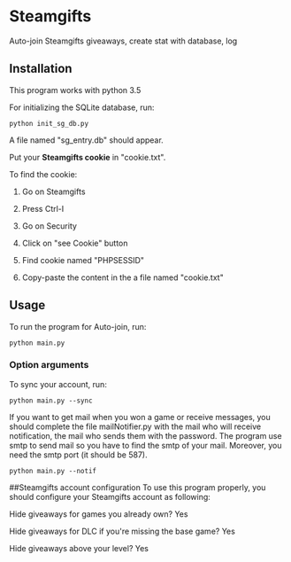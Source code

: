 # Steamgifts
Auto-join Steamgifts giveaways, create stat with database, log
## Installation
This program works with python 3.5

For initializing the SQLite database, run:
```
python init_sg_db.py
```
A file named "sg_entry.db" should appear.

Put your **Steamgifts cookie** in "cookie.txt".

To find the cookie:

1. Go on Steamgifts

2. Press Ctrl-I

3. Go on Security

4. Click on "see Cookie" button

5. Find cookie named "PHPSESSID"

6. Copy-paste the content in the a file named "cookie.txt"

## Usage
To run the program for Auto-join, run:
```
python main.py
```

### Option arguments
To sync your account, run:
```
python main.py --sync
```

If you want to get mail when you won a game or receive messages, you should complete the file mailNotifier.py
with the mail who will receive notification, the mail who sends them with the password.
The program use smtp to send mail so you have to find the smtp of your mail.
Moreover, you need the smtp port (it should be 587).

```
python main.py --notif
```

##Steamgifts account configuration
To use this program properly, you should configure your Steamgifts account as following:

Hide giveaways for games you already own? Yes

Hide giveaways for DLC if you're missing the base game? Yes

Hide giveaways above your level? Yes
